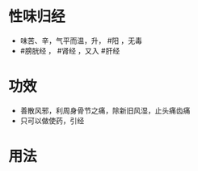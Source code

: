 # 性味归经
- 味苦、辛，气平而温，升， #阳 ，无毒
-  #膀胱经 ，  #肾经 ，又入 #肝经 
# 功效
- 善散风邪，利周身骨节之痛，除新旧风湿，止头痛齿痛
- 只可以做使药，引经

# 用法